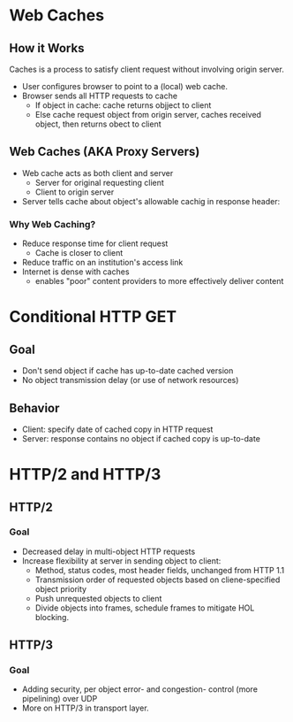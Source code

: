 # Web Caches
## How it Works
Caches is a process to satisfy client request without involving origin server.
* User configures browser to point to a (local) web cache.
* Browser sends all HTTP requests to cache
	* If object in cache: cache returns objject to client
	* Else cache request object from origin server, caches received object, then returns obect to client

## Web Caches (AKA Proxy Servers)
* Web cache acts as both client and server
	* Server for original requesting client
	* Client to origin server
* Server tells cache about object's allowable cachig in response header:
### Why Web Caching?
* Reduce response time for client request
	* Cache is closer to client
* Reduce traffic on an institution's access link
* Internet is dense with caches
	* enables "poor" content providers to more effectively deliver content
# Conditional HTTP GET
## Goal
* Don't send object if cache has up-to-date cached version
* No object transmission delay (or use of network resources)

## Behavior
* Client: specify date of cached copy in HTTP request
* Server: response contains no object if cached copy is up-to-date

# HTTP/2 and HTTP/3
## HTTP/2
### Goal
* Decreased delay in multi-object HTTP requests
* Increase flexibility at server in sending object to client:
	* Method, status codes, most header fields, unchanged from HTTP 1.1
	* Transmission order of requested objects based on cliene-specified object priority
	* Push unrequested objects to client
	* Divide objects into frames, schedule frames to mitigate HOL blocking.

## HTTP/3
### Goal
* Adding security, per object error- and congestion- control (more pipelining) over UDP
* More on HTTP/3 in transport layer.